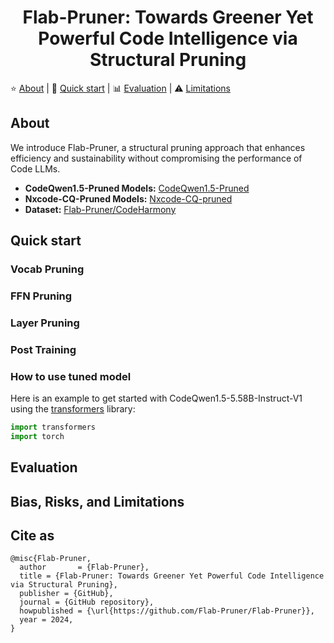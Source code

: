 <h1 align="center">Flab-Pruner: Towards Greener Yet Powerful Code Intelligence via Structural Pruning</h1>

<p align="left">
    ⭐️&nbsp;<a href="#about">About</a>
    | 🚀&nbsp;<a href="#quick-start">Quick start</a>
    | 📊&nbsp;<a href="#evaluation">Evaluation</a>
    | ⚠️&nbsp;<a href="#bias-risks-and-limitations">Limitations</a>
</p>

## About

We introduce Flab-Pruner, a structural pruning approach that enhances efficiency and sustainability without compromising the performance of Code LLMs.

- **CodeQwen1.5-Pruned Models:** [CodeQwen1.5-Pruned](https://huggingface.co/collections/Flab-Pruner/codeqwen15-pruned-668e8261e2a31183b33766c0)
- **Nxcode-CQ-Pruned Models:** [Nxcode-CQ-pruned](https://huggingface.co/collections/Flab-Pruner/nxcode-cq-pruned-668e82b60ff582ec89fcbb80)
- **Dataset:** [Flab-Pruner/CodeHarmony](https://huggingface.co/datasets/Flab-Pruner/CodeHarmony)


## Quick start

### Vocab Pruning

### FFN Pruning

### Layer Pruning

### Post Training

### How to use tuned model
Here is an example to get started with CodeQwen1.5-5.58B-Instruct-V1 using the [transformers](https://huggingface.co/docs/transformers/index) library:

```python
import transformers
import torch

```

## Evaluation

## Bias, Risks, and Limitations

## Cite as

```
@misc{Flab-Pruner,
  author       = {Flab-Pruner},
  title = {Flab-Pruner: Towards Greener Yet Powerful Code Intelligence via Structural Pruning},
  publisher = {GitHub},
  journal = {GitHub repository},
  howpublished = {\url{https://github.com/Flab-Pruner/Flab-Pruner}},
  year = 2024,
}
